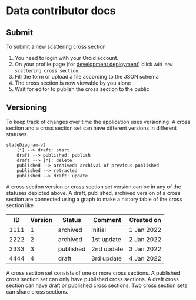 # Data contributor docs

## Submit

To submit a new scattering cross section

1. You need to login with your Orcid account.
2. On your profile page (for [development deployment](https://localhost/profile)) click `Add new scattering cross section`.
3. Fill the form or upload a file according to the JSON schema
4. The cross section is now viewable by you alone
5. Wait for editor to publish the cross section to the public

## Versioning

To keep track of changes over time the application uses versioning.
A cross section and a cross section set can have different versions in different statuses.

```mermaid
stateDiagram-v2
    [*] --> draft: start
    draft --> published: publish
    draft --> [*]: delete
    published --> archived: archival of previous published
    published --> retracted
    published --> draft: update
```

A cross section version or cross section set version can be in any of the statuses depicted above.
A draft, published, archived version of a cross section are connected using a graph to make a history table of the cross section like

| ID   | Version | Status    | Comment    | Created on |
| ---- | ------- | --------- | ---------- | ---------- |
| 1111 | 1       | archived  | Initial    | 1 Jan 2022 |
| 2222 | 2       | archived  | 1st update | 2 Jan 2022 |
| 3333 | 3       | published | 2nd update | 3 Jan 2022 |
| 4444 | 4       | draft     | 3rd update | 4 Jan 2022 |

A cross section set consists of one or more cross sections. A published cross section set can only have published cross sections. A draft cross section can have draft or published cross sections.
Two cross section sets can share cross sections.
